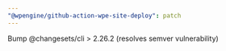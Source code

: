 ```yaml
---
"@wpengine/github-action-wpe-site-deploy": patch
---
```


Bump @changesets/cli > 2.26.2 (resolves semver vulnerability)
